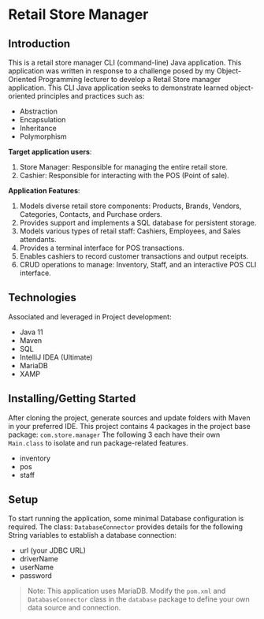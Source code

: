 # Retail Store Manager

## Introduction
This is a retail store manager CLI (command-line) Java application.
This application was written in response to a challenge posed by my Object-Oriented Programming lecturer to develop a Retail Store manager application. This CLI Java application seeks to demonstrate learned object-oriented principles and practices such as:

- Abstraction
- Encapsulation
- Inheritance
- Polymorphism

**Target application users**:
1. Store Manager: Responsible for managing the entire retail store.
2. Cashier: Responsible for interacting with the POS (Point of sale).

**Application Features**:
1. Models diverse retail store components: Products, Brands, Vendors, Categories, Contacts, and Purchase orders.
2. Provides support and implements a SQL database for persistent storage.
3. Models various types of retail staff: Cashiers, Employees, and Sales attendants.
4. Provides a terminal interface for POS transactions.
5. Enables cashiers to record customer transactions and output receipts.
6. CRUD operations to manage: Inventory, Staff, and an interactive POS CLI interface.

## Technologies
Associated and leveraged in Project development:
- Java 11
- Maven
- SQL
- IntelliJ IDEA (Ultimate)
- MariaDB
- XAMP

## Installing/Getting Started
After cloning the project, generate sources and update folders with Maven in your preferred IDE.
This project contains 4 packages in the project base package: `com.store.manager`
The following 3 each have their own `Main.class` to isolate and run package-related features.

- inventory
- pos
- staff

## Setup
To start running the application, some minimal Database configuration is required.
The class: `DatabaseConnector` provides details for the following String variables to establish a database connection:

- url (your JDBC URL)
- driverName
- userName
- password

> Note: This application uses MariaDB. Modify the `pom.xml` and `DatabaseConnector` class in the `database` package to define your own data source and connection.